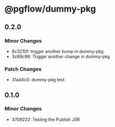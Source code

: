# @pgflow/dummy-pkg

## 0.2.0

### Minor Changes

- 8c3210f: trigger another bump in dummy-pkg
- 3c69c98: Trigger another change in dummy-pkg

### Patch Changes

- 31ad4c0: dummy-pkg test

## 0.1.0

### Minor Changes

- 3709222: Testing the Publish JSR
